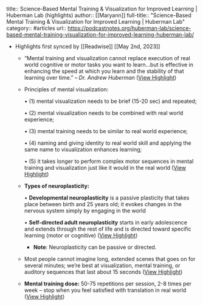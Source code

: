 title:: Science-Based Mental Training & Visualization for Improved Learning | Huberman Lab (highlights)
author:: [[Maryann]]
full-title:: "Science-Based Mental Training & Visualization for Improved Learning | Huberman Lab"
category:: #articles
url:: https://podcastnotes.org/huberman-lab/science-based-mental-training-visualization-for-improved-learning-huberman-lab/

- Highlights first synced by [[Readwise]] [[May 2nd, 2023]]
	- “Mental training and visualization cannot replace execution of real world cognitive or motor tasks you want to learn…but is effective in enhancing the speed at which you learn and the stability of that learning over time.” *– Dr. Andrew Huberman* ([View Highlight](https://read.readwise.io/read/01gzcmaxj6wqrz1z2sv7dyrhrb))
	- Principles of mental visualization:
	  
	  •   (1) mental visualization needs to be brief (15-20 sec) and repeated;
	  
	  •   (2) mental visualization needs to be combined with real world experience;
	  
	  •   (3) mental training needs to be similar to real world experience;
	  
	  •   (4) naming and giving identity to real world skill and applying the same name to visualization enhances learning;
	  
	  •   (5) it takes longer to perform complex motor sequences in mental training and visualization just like it would in the real world ([View Highlight](https://read.readwise.io/read/01gzcmb4cqwqvdepnza5nyzaf3))
	- **Types of neuroplasticity:**
	  
	  •   **Developmental neuroplasticity** is a passive plasticity that takes place between birth and 25 years old; it evokes changes in the nervous system simply by engaging in the world
	  
	  •   **Self-directed adult neuroplasticity** starts in early adolescence and extends through the rest of life and is directed toward specific learning (motor or cognitive) ([View Highlight](https://read.readwise.io/read/01gzcmbeh204gcb15bfgncvcf2))
		- **Note**: Neuroplasticity can be passive or directed.
	- Most people cannot imagine long, extended scenes that goes on for several minutes; we’re best at visualization, mental training, or auditory sequences that last about 15 seconds ([View Highlight](https://read.readwise.io/read/01gzcmc7ba8yjess5was48qdcp))
	- **Mental training dose:** 50-75 repetitions per session, 2-8 times per week – stop when you feel satisfied with translation in real world ([View Highlight](https://read.readwise.io/read/01gzcmckg1srg7w8me95t9xqkc))
